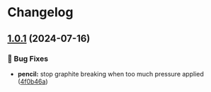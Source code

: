 # Changelog

## [1.0.1](https://github.com/Zouaui/workflow/compare/v1.0.0...v1.0.1) (2024-07-16)


### 🐞 Bug Fixes

* **pencil:** stop graphite breaking when too much pressure applied ([4f0b46a](https://github.com/Zouaui/workflow/commit/4f0b46a307cdc791d907ce3b4314b3ab7b9fea7b))

